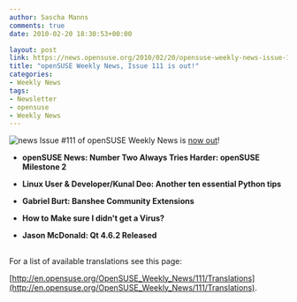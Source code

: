 ```yaml
---
author: Sascha Manns
comments: true
date: 2010-02-20 18:30:53+00:00

layout: post
link: https://news.opensuse.org/2010/02/20/opensuse-weekly-news-issue-111-is-out/
title: "openSUSE Weekly News, Issue 111 is out!"
categories:
- Weekly News
tags:
- Newsletter
- opensuse
- Weekly News
---
```

![news](http://static.opensuse.org/images/knewsticker.png) Issue #111 of openSUSE Weekly News is [now out](http://en.opensuse.org/OpenSUSE_Weekly_News/111)!



	
  * **openSUSE News: Number Two Always  Tries Harder: openSUSE Milestone 2**

	
  * **Linux User & Developer/Kunal  Deo: Another ten essential Python tips**

	
  * **Gabriel Burt: Banshee Community  Extensions**

	
  * **How to Make sure I didn't get a  Virus?**

	
  * **Jason McDonald: Qt 4.6.2 Released**





## 






For a list of available translations see this page:

[http://en.opensuse.org/OpenSUSE_Weekly_News/111/Translations](http://en.opensuse.org/OpenSUSE_Weekly_News/111/Translations).		
